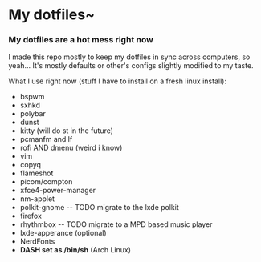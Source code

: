 # My dotfiles~
### My dotfiles are a hot mess right now
I made this repo mostly to keep my dotfiles in sync across computers, so yeah...
It's mostly defaults or other's configs slightly modified to my taste.

What I use right now (stuff I have to install on a fresh linux install):

* bspwm
* sxhkd
* polybar
* dunst
* kitty   (will do st in the future)
* pcmanfm and lf
* rofi AND dmenu (weird i know)
* vim
* copyq
* flameshot
* picom/compton
* xfce4-power-manager
* nm-applet
* polkit-gnome -- TODO migrate to the lxde polkit
* firefox
* rhythmbox -- TODO migrate to a MPD based music player
* lxde-apperance (optional)
* NerdFonts
* **DASH set as /bin/sh** (Arch Linux)
